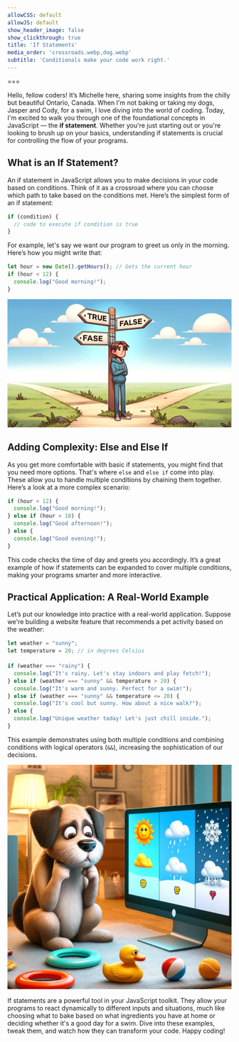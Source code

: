 ```yaml
---
allowCSS: default
allowJS: default
show_header_image: false
show_clickthrough: true
title: 'If Statements'
media_order: 'crossroads.webp,dog.webp'
subtitle: 'Conditionals make your code work right.'
---
```


===

Hello, fellow coders! It’s Michelle here, sharing some insights from the chilly but beautiful Ontario, Canada. When I'm not baking or taking my dogs, Jasper and Cody, for a swim, I love diving into the world of coding. Today, I'm excited to walk you through one of the foundational concepts in JavaScript — the **if statement**. Whether you're just starting out or you're looking to brush up on your basics, understanding if statements is crucial for controlling the flow of your programs.

## What is an If Statement?

An if statement in JavaScript allows you to make decisions in your code based on conditions. Think of it as a crossroad where you can choose which path to take based on the conditions met. Here’s the simplest form of an if statement:

```javascript
if (condition) {
  // code to execute if condition is true
}
```

For example, let's say we want our program to greet us only in the morning. Here’s how you might write that:

```javascript
let hour = new Date().getHours(); // Gets the current hour
if (hour < 12) {
  console.log("Good morning!");
}
```

![An image showing a cartoon of a person standing at a crossroads with signs pointing to "True" and "False" paths, symbolizing an if statement decision-making process.](crossroads.webp)

## Adding Complexity: Else and Else If

As you get more comfortable with basic if statements, you might find that you need more options. That's where `else` and `else if` come into play. These allow you to handle multiple conditions by chaining them together. Here’s a look at a more complex scenario:

```javascript
if (hour < 12) {
  console.log("Good morning!");
} else if (hour < 18) {
  console.log("Good afternoon!");
} else {
  console.log("Good evening!");
}
```

This code checks the time of day and greets you accordingly. It’s a great example of how if statements can be expanded to cover multiple conditions, making your programs smarter and more interactive.

## Practical Application: A Real-World Example

Let’s put our knowledge into practice with a real-world application. Suppose we're building a website feature that recommends a pet activity based on the weather:

```javascript
let weather = "sunny";
let temperature = 20; // in degrees Celsius

if (weather === "rainy") {
  console.log("It's rainy. Let's stay indoors and play fetch!");
} else if (weather === "sunny" && temperature > 20) {
  console.log("It's warm and sunny. Perfect for a swim!");
} else if (weather === "sunny" && temperature <= 20) {
  console.log("It's cool but sunny. How about a nice walk?");
} else {
  console.log("Unique weather today! Let's just chill inside.");
}
```

This example demonstrates using both multiple conditions and combining conditions with logical operators (`&&`), increasing the sophistication of our decisions.

![An image depicting a cartoon scenario where a dog chooses between toys based on different weather conditions displayed on a computer screen.](dog.webp)

If statements are a powerful tool in your JavaScript toolkit. They allow your programs to react dynamically to different inputs and situations, much like choosing what to bake based on what ingredients you have at home or deciding whether it's a good day for a swim. Dive into these examples, tweak them, and watch how they can transform your code. Happy coding!